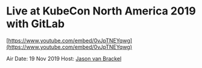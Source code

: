 # Live at KubeCon North America 2019 with GitLab

[https://www.youtube.com/embed/0vJpTNEYqwg](https://www.youtube.com/embed/0vJpTNEYqwg)

Air Date: 19 Nov 2019
Host: [Jason van Brackel](twitter.com/jasonvanbrackel)